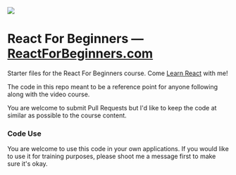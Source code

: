 ![](http://wes.io/dgAQ/content)

# React For Beginners — [ReactForBeginners.com](https://ReactForBeginners.com)

Starter files for the React For Beginners course. Come <a href="https://ReactForBeginners.com/">Learn React</a> with me!

The code in this repo meant to be a reference point for anyone following along with the video course.

You are welcome to submit Pull Requests but I'd like to keep the code at similar as possible to the course content. 

### Code Use

You are welcome to use this code in your own applications. If you would like to use it for training purposes, please shoot me a message first to make sure it's okay.


